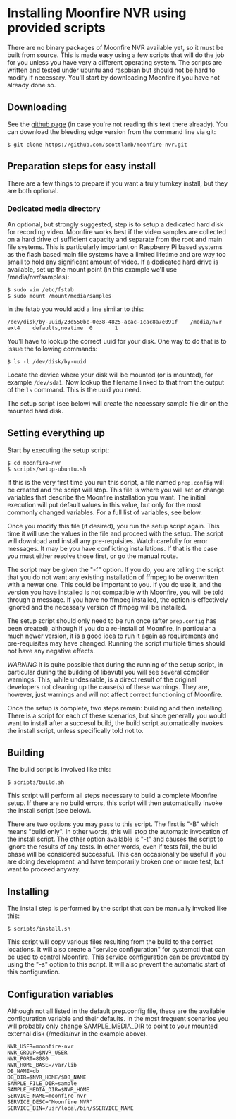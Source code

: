 # Installing Moonfire NVR using provided scripts

There are no binary packages of Moonfire NVR available yet, so it must be built
from source. This is made easy using a few scripts that will do the job for you
unless you have very a different operating system. The scripts are written and
tested under ubuntu and raspbian but should not be hard to modify if necessary.
You'll start by downloading Moonfire if you have not already done so.

## Downloading

See the [github page](https://github.com/scottlamb/moonfire-nvr) (in case
you're not reading this text there already). You can download the bleeding
edge version from the command line via git:

    $ git clone https://github.com/scottlamb/moonfire-nvr.git

## Preparation steps for easy install

There are a few things to prepare if you want a truly turnkey install, but
they are both optional.

### Dedicated media directory

An optional, but strongly suggested, step is to setup a dedicated hard disk
for recording video.
Moonfire works best if the video samples are collected on a hard drive of
sufficient capacity and separate from the root and main file systems. This
is particularly important on Raspberry Pi based systems as the flash based
main file systems have a limited lifetime and are way too small to hold
any significant amount of video.
If a dedicated hard drive is available, set up the mount point (in this 
example we'll use /media/nvr/samples):

    $ sudo vim /etc/fstab
    $ sudo mount /mount/media/samples

In the fstab you would add a line similar to this:

    /dev/disk/by-uuid/23d550bc-0e38-4825-acac-1cac8a7e091f    /media/nvr   ext4    defaults,noatime  0       1

You'll have to lookup the correct uuid for your disk. One way to do that is
to issue the following commands:

    $ ls -l /dev/disk/by-uuid

Locate the device where your disk will be mounted (or is mounted), for example
`/dev/sda1`. Now lookup the filename linked to that from the output of the
`ls` command. This is the uuid you need.

The setup script (see below) will create the necessary sample file dir on the mounted
hard disk.


## Setting everything up

Start by executing the setup script:

    $ cd moonfire-nvr
    $ scripts/setup-ubuntu.sh

If this is the very first time you run this script, a file named `prep.config`
will be created and the script will stop. This file is where you will set
or change variables that describe the Moonfire installation you want. The
initial execution will put default values in this value, but only for the
most commonly changed variables. For a full list of variables, see below.

Once you modify this file (if desired), you run the setup script again. This
time it will use the values in the file and proceed with the setup.
The script will download and install any pre-requisites. Watch carefully for
error messages. It may be you have conflicting installations. If that is the
case you must either resolve those first, or go the manual route.

The script may be given the "-f" option. If you do, you are telling the script
that you do not want any existing installation of ffmpeg to be overwritten with
a newer one. This could be important to you. If you do use it, and the version
you have installed is not compatible with Moonfire, you will be told through
a message. If you have no ffmpeg installed, the option is effectively ignored
and the necessary version of ffmpeg will be installed.

The setup script should only need to be run once (after `prep.config` has been
created), although if you do a re-install of Moonfire, in particular a much
newer version, it is a good idea to run it again as requirements and pre-requisites
may have changed. Running the script multiple times should not have any negative effects.

*WARNING* It is quite possible that during the running of the setup script,
in particular during the building of libavutil you will see several compiler
warnings. This, while undesirable, is a direct result of the original
developers not cleaning up the cause(s) of these warnings. They are, however,
just warnings and will not affect correct functioning of Moonfire.

Once the setup is complete, two steps remain: building and then installing.
There is a script for each of these scenarios, but since generally you would
want to install after a succesul build, the build script automatically invokes
the install script, unless specifically told not to.

## Building

The build script is involved like this:

    $ scripts/build.sh

This script will perform all steps necessary to build a complete Moonfire
setup. If there are no build errors, this script will then automatically
invoke the install script (see below).

There are two options you may pass to this script. The first is "-B" which
means "build only". In other words, this will stop the automatic invocation
of the install script. The other option available is "-t" and causes the
script to ignore the results of any tests. In other words, even if tests
fail, the build phase will be considered successful. This can occasionally
be useful if you are doing development, and have temporarily broken one
or more test, but want to proceed anyway.

## Installing

The install step is performed by the script that can be manually invoked
like this:

    $ scripts/install.sh

This script will copy various files resulting from the build to the correct
locations. It will also create a "service configuration" for systemctl that
can be used to control Moonfire. This service configuration can be prevented
by using the "-s" option to this script. It will also prevent the automatic
start of this configuration.


## Configuration variables

Although not all listed in the default prep.config file, these are the
available configuration variable and their defaults. In the most frequent
scenarios you will probably only change SAMPLE_MEDIA_DIR to point
to your mounted external disk (/media/nvr in the example above).

    NVR_USER=moonfire-nvr
    NVR_GROUP=$NVR_USER
    NVR_PORT=8080
    NVR_HOME_BASE=/var/lib
    DB_NAME=db
    DB_DIR=$NVR_HOME/$DB_NAME
    SAMPLE_FILE_DIR=sample
    SAMPLE_MEDIA_DIR=$NVR_HOME
    SERVICE_NAME=moonfire-nvr
    SERVICE_DESC="Moonfire NVR"
    SERVICE_BIN=/usr/local/bin/$SERVICE_NAME
